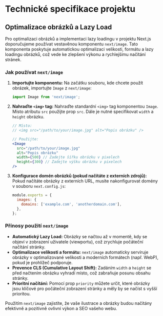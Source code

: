 # Technické specifikace projektu

## Optimalizace obrázků a Lazy Load

Pro optimalizaci obrázků a implementaci lazy loadingu v projektu Next.js doporučujeme používat vestavěnou komponentu `next/image`. Tato komponenta poskytuje automatickou optimalizaci velikosti, formátu a lazy loadingu obrázků, což vede ke zlepšení výkonu a rychlejšímu načítání stránek.

### Jak používat `next/image`

1.  **Importujte komponentu:** Na začátku souboru, kde chcete použít obrázek, importujte `Image` z `next/image`:

    ```jsx
    import Image from 'next/image';
    ```

2.  **Nahraďte `<img>` tag:** Nahraďte standardní `<img>` tag komponentou `Image`. Místo atributu `src` použijte prop `src`. Dále je nutné specifikovat `width` a `height` obrázku.

    ```jsx
    // Místo:
    // <img src="/path/to/your/image.jpg" alt="Popis obrázku" />

    // Použijte:
    <Image
      src="/path/to/your/image.jpg"
      alt="Popis obrázku"
      width={500} // Zadejte šířku obrázku v pixelech
      height={300} // Zadejte výšku obrázku v pixelech
    />
    ```

3.  **Konfigurace domén obrázků (pokud načítáte z externích zdrojů):** Pokud načítáte obrázky z externích URL, musíte nakonfigurovat domény v souboru `next.config.js`:

    ```javascript
    module.exports = {
      images: {
        domains: ['example.com', 'anotherdomain.com'],
      },
    };
    ```

### Přínosy použití `next/image`

*   **Automatický Lazy Load:** Obrázky se načtou až v momentě, kdy se objeví v zobrazení uživatele (viewportu), což zrychluje počáteční načítání stránky.
*   **Optimalizace velikosti a formátu:** `next/image` automaticky servíruje obrázky v optimalizované velikosti a moderních formátech (např. WebP), pokud je prohlížeč podporuje.
*   **Prevence CLS (Cumulative Layout Shift):** Zadáním `width` a `height` se před načtením obrázku vyhradí místo, což zabraňuje posunu obsahu stránky.
*   **Prioritní načítání:** Pomocí prop `priority` můžete určit, které obrázky jsou klíčové pro počáteční zobrazení stránky a měly by se načíst s vyšší prioritou.

Použitím `next/image` zajistíte, že vaše ilustrace a obrázky budou načítány efektivně a pozitivně ovlivní výkon a SEO vašeho webu.
